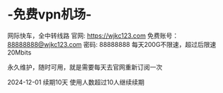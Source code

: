 # -免费vpn机场-

网际快车，全中转线路
官网: https://wjkc123.com
免费账号：88888888@wjkc123.com 密码: 88888888
每天200G不限速，超过后限速20Mbits

永久维护，随时可用，就是需要每天去官网重新订阅一次

2024-12-01 续期10天
使用人数超过10人继续续期
